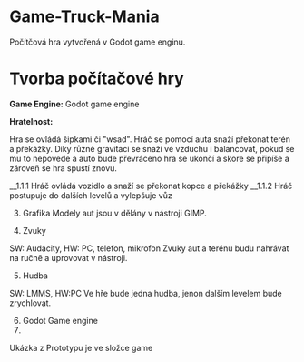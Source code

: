 # Game-Truck-Mania
Počítčová hra vytvořená v Godot game enginu.

# Tvorba počítačové hry

 __Game Engine:__ Godot game engine

__Hratelnost:__ 

Hra se ovládá šipkami či "wsad". Hráč se pomocí auta snaží překonat terén a překážky. Díky různé gravitaci se snaží ve vzduchu i balancovat, pokud se mu to nepovede a auto bude převráceno hra se ukončí a skore se připíše a zároveň se hra spustí znovu.

__1.1.1 Hráč ovládá vozidlo a snaží se překonat kopce a překážky
__1.1.2 Hráč postupuje do dalších levelů a vylepšuje vůz

3. Grafika
Modely aut jsou v dělány v nástroji GIMP. 

4. Zvuky

SW: Audacity, HW: PC, telefon, mikrofon
Zvuky aut a terénu budu nahrávat na ručně a uprovovat v nástroji.

5. Hudba

SW: LMMS, HW:PC
Ve hře bude jedna hudba, jenon dalším levelem bude zrychlovat.


6. Godot Game engine
7. 
Ukázka z Prototypu je ve složce game

